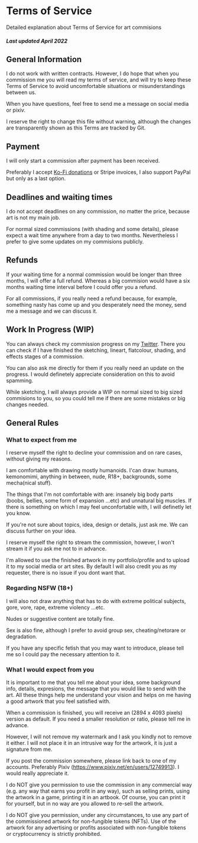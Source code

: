 # Terms of Service

Detailed explanation about Terms of Service for art commisions

##### Last updated April 2022

## General Information

I do not work with written contracts. However, I do hope that when you commission me you will read my terms of service, and will try to keep these Terms of Service to avoid uncomfortable situations or misunderstandings between us.

When you have questions, feel free to send me a message on social media or pixiv.

I reserve the right to change this file without warning, although the changes are transparently shown as this Terms are tracked by Git.

## Payment

I will only start a commission after payment has been received.

Preferably I accept [Ko-Fi donations](https://ko-fi.com/aruyoru) or Stripe invoices, I also 
support PayPal but only as a last option. 

## Deadlines and waiting times

I do not accept deadlines on any commission, no matter the price, because art is not my main job.
    
For normal sized commissions (with shading and some details), please expect a wait time anywhere from a day to two months. Nevertheless I prefer to give some updates on my commisions publicly. 

## Refunds

If your waiting time for a normal commission would be longer than three months, I will offer a full refund. Whereas a big commision would have a six months waiting time interval before I could offer you a refund.

For all commissions, if you really need a refund because, for example, something nasty has come up and you desperately need the money, send me a message and we can discuss it.

## Work In Progress (WIP)

You can always check my commission progress on my [Twitter](https://twitter.com/AruruYoru). There you can check if I have finished the sketching, lineart, flatcolour, shading, and effects stages of a commission.

You can also ask me directly for them if you really need an update on the progress. I would definetely appreciate consideration on this to avoid spamming. 

While sketching, I will always provide a WIP on normal sized to big sized commisions to you, so you could tell me if there are some mistakes or big changes needed.


## General Rules

### What to expect from me

I reserve myself the right to decline your commission and on rare cases, without giving my reasons. 

I am comfortable with drawing mostly humanoids. I'can draw: humans, kemonomimi, anything in between, nude, R18+, backgrounds, some mecha(nical stuff).

The things that I'm not comfortable with are: insanely big body parts (boobs, bellies, some form of expansion ...etc) and unnatural big muscles. If there is something on which I may feel unconfortable with, I will definetly let you know.

If you're not sure about topics, idea, design or details, just ask me. We can discuss further on your idea.

I reserve myself the right to stream the commission, however, I won't stream it if you ask me not to in advance.

I'm allowed to use the finished artwork in my portfolio/profile and to upload it to my social media or art sites. By default I will also credit you as my requester, there is no issue if you dont want that.

### Regarding NSFW (18+)

I will also not draw anything that has to do with extreme political subjects, gore, vore, rape, extreme violency ...etc.

Nudes or suggestive content are totally fine.

Sex is also fine, although I prefer to avoid group sex, cheating/netorare or degradation.

If you have any specific fetish that you may want to introduce, please tell me so I could pay the necessary attention to it.

### What I would expect from you

It is important to me that you tell me about your idea, some background info, details, expresions, the message that you would like to send with the art. All these things help me understand your vision and helps on me having a good artwork that you feel satisfied with.

When a commission is finished, you will receive an (2894 x 4093 pixels) version as default. If you need a smaller resolution or ratio, please tell me in advance.

However, I will not remove my watermark and I ask you kindly not to remove it either. I will not place it in an intrusive way for the artwork, it is just a signature from me.

If you post the commission somewhere, please link back to one of my accounts. Preferably Pixiv (https://www.pixiv.net/en/users/12749913). I would really appreciate it.

I do NOT give you permission to use the commission in any commercial way (e.g. any way that earns you profit in any way), such as selling prints, using the artwork in a game, printing it in an artbook. Of course, you can print it for yourself, but in no way are you allowed to re-sell the artwork.

I do NOT give you permission, under any circumstances, to use any part of the commissioned artwork for non-fungible tokens (NFTs). Use of the artwork for any advertising or profits associated with non-fungible tokens or cryptocurrency is strictly prohibited.

